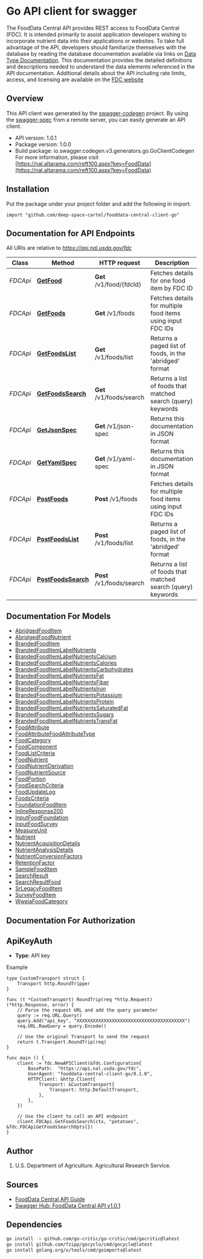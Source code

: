 # Go API client for swagger

The FoodData Central API provides REST access to FoodData Central (FDC). It is intended primarily to assist application developers wishing to incorporate nutrient data into their applications or websites.   To take full advantage of the API, developers should familiarize themselves with the database by reading the database documentation available via links on [Data Type Documentation](https://fdc.nal.usda.gov/data-documentation.html). This documentation provides the detailed definitions and descriptions needed to understand the data elements referenced in the API documentation.      Additional details about the API including rate limits, access, and licensing are available on the [FDC website](https://fdc.nal.usda.gov/api-guide.html)

## Overview
This API client was generated by the [swagger-codegen](https://github.com/swagger-api/swagger-codegen) project.  By using the [swagger-spec](https://github.com/swagger-api/swagger-spec) from a remote server, you can easily generate an API client.

- API version: 1.0.1
- Package version: 1.0.0
- Build package: io.swagger.codegen.v3.generators.go.GoClientCodegen
For more information, please visit [https://nal.altarama.com/reft100.aspx?key=FoodData](https://nal.altarama.com/reft100.aspx?key=FoodData)

## Installation
Put the package under your project folder and add the following in import:
```golang
import "github.com/deep-space-cartel/fooddata-central-client-go"
```

## Documentation for API Endpoints

All URIs are relative to *https://api.nal.usda.gov/fdc*

Class | Method | HTTP request | Description
------------ | ------------- | ------------- | -------------
*FDCApi* | [**GetFood**](docs/FDCApi.md#getfood) | **Get** /v1/food/{fdcId} | Fetches details for one food item by FDC ID
*FDCApi* | [**GetFoods**](docs/FDCApi.md#getfoods) | **Get** /v1/foods | Fetches details for multiple food items using input FDC IDs
*FDCApi* | [**GetFoodsList**](docs/FDCApi.md#getfoodslist) | **Get** /v1/foods/list | Returns a paged list of foods, in the &#x27;abridged&#x27; format
*FDCApi* | [**GetFoodsSearch**](docs/FDCApi.md#getfoodssearch) | **Get** /v1/foods/search | Returns a list of foods that matched search (query) keywords
*FDCApi* | [**GetJsonSpec**](docs/FDCApi.md#getjsonspec) | **Get** /v1/json-spec | Returns this documentation in JSON format
*FDCApi* | [**GetYamlSpec**](docs/FDCApi.md#getyamlspec) | **Get** /v1/yaml-spec | Returns this documentation in JSON format
*FDCApi* | [**PostFoods**](docs/FDCApi.md#postfoods) | **Post** /v1/foods | Fetches details for multiple food items using input FDC IDs
*FDCApi* | [**PostFoodsList**](docs/FDCApi.md#postfoodslist) | **Post** /v1/foods/list | Returns a paged list of foods, in the &#x27;abridged&#x27; format
*FDCApi* | [**PostFoodsSearch**](docs/FDCApi.md#postfoodssearch) | **Post** /v1/foods/search | Returns a list of foods that matched search (query) keywords

## Documentation For Models

 - [AbridgedFoodItem](docs/AbridgedFoodItem.md)
 - [AbridgedFoodNutrient](docs/AbridgedFoodNutrient.md)
 - [BrandedFoodItem](docs/BrandedFoodItem.md)
 - [BrandedFoodItemLabelNutrients](docs/BrandedFoodItemLabelNutrients.md)
 - [BrandedFoodItemLabelNutrientsCalcium](docs/BrandedFoodItemLabelNutrientsCalcium.md)
 - [BrandedFoodItemLabelNutrientsCalories](docs/BrandedFoodItemLabelNutrientsCalories.md)
 - [BrandedFoodItemLabelNutrientsCarbohydrates](docs/BrandedFoodItemLabelNutrientsCarbohydrates.md)
 - [BrandedFoodItemLabelNutrientsFat](docs/BrandedFoodItemLabelNutrientsFat.md)
 - [BrandedFoodItemLabelNutrientsFiber](docs/BrandedFoodItemLabelNutrientsFiber.md)
 - [BrandedFoodItemLabelNutrientsIron](docs/BrandedFoodItemLabelNutrientsIron.md)
 - [BrandedFoodItemLabelNutrientsPotassium](docs/BrandedFoodItemLabelNutrientsPotassium.md)
 - [BrandedFoodItemLabelNutrientsProtein](docs/BrandedFoodItemLabelNutrientsProtein.md)
 - [BrandedFoodItemLabelNutrientsSaturatedFat](docs/BrandedFoodItemLabelNutrientsSaturatedFat.md)
 - [BrandedFoodItemLabelNutrientsSugars](docs/BrandedFoodItemLabelNutrientsSugars.md)
 - [BrandedFoodItemLabelNutrientsTransFat](docs/BrandedFoodItemLabelNutrientsTransFat.md)
 - [FoodAttribute](docs/FoodAttribute.md)
 - [FoodAttributeFoodAttributeType](docs/FoodAttributeFoodAttributeType.md)
 - [FoodCategory](docs/FoodCategory.md)
 - [FoodComponent](docs/FoodComponent.md)
 - [FoodListCriteria](docs/FoodListCriteria.md)
 - [FoodNutrient](docs/FoodNutrient.md)
 - [FoodNutrientDerivation](docs/FoodNutrientDerivation.md)
 - [FoodNutrientSource](docs/FoodNutrientSource.md)
 - [FoodPortion](docs/FoodPortion.md)
 - [FoodSearchCriteria](docs/FoodSearchCriteria.md)
 - [FoodUpdateLog](docs/FoodUpdateLog.md)
 - [FoodsCriteria](docs/FoodsCriteria.md)
 - [FoundationFoodItem](docs/FoundationFoodItem.md)
 - [InlineResponse200](docs/InlineResponse200.md)
 - [InputFoodFoundation](docs/InputFoodFoundation.md)
 - [InputFoodSurvey](docs/InputFoodSurvey.md)
 - [MeasureUnit](docs/MeasureUnit.md)
 - [Nutrient](docs/Nutrient.md)
 - [NutrientAcquisitionDetails](docs/NutrientAcquisitionDetails.md)
 - [NutrientAnalysisDetails](docs/NutrientAnalysisDetails.md)
 - [NutrientConversionFactors](docs/NutrientConversionFactors.md)
 - [RetentionFactor](docs/RetentionFactor.md)
 - [SampleFoodItem](docs/SampleFoodItem.md)
 - [SearchResult](docs/SearchResult.md)
 - [SearchResultFood](docs/SearchResultFood.md)
 - [SrLegacyFoodItem](docs/SrLegacyFoodItem.md)
 - [SurveyFoodItem](docs/SurveyFoodItem.md)
 - [WweiaFoodCategory](docs/WweiaFoodCategory.md)

## Documentation For Authorization

## ApiKeyAuth
- **Type**: API key

Example
```golang
type CustomTransport struct {
	Transport http.RoundTripper
}

func (t *CustomTransport) RoundTrip(req *http.Request) (*http.Response, error) {
	// Parse the request URL and add the query parameter
	query := req.URL.Query()
	query.Add("api_key", "XXXXXXXXXXXXXXXXXXXXXXXXXXXXXXXXXXXXXXXX")
	req.URL.RawQuery = query.Encode()

	// Use the original Transport to send the request
	return t.Transport.RoundTrip(req)
}

func main () {
	client := fdc.NewAPIClient(&fdc.Configuration{
		BasePath:  "https://api.nal.usda.gov/fdc",
		UserAgent: "fooddata-central-client-go/0.1.0",
		HTTPClient: &http.Client{
			Transport: &CustomTransport{
				Transport: http.DefaultTransport,
			},
		},
	})

	// Use the client to call an API endpoint
	client.FDCApi.GetFoodsSearch(ctx, "potatoes", &fdc.FDCApiGetFoodsSearchOpts{})
}
```

## Author

1) U.S. Department of Agriculture. Agricultural Research Service.

## Sources

* [FoodData Central API Guide](https://fdc.nal.usda.gov/api-guide.html)
* [Swagger Hub: FoodData Central API v1.0.1](https://app.swaggerhub.com/apis/fdcnal/food-data_central_api/1.0.1)


## Dependencies

```bash
go install -v github.com/go-critic/go-critic/cmd/gocritic@latest
go install github.com/fzipp/gocyclo/cmd/gocyclo@latest
go install golang.org/x/tools/cmd/goimports@latest
```
